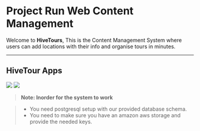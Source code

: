 Project Run Web Content Management
===================


Welcome to **HiveTours**,  This is the Content Management System where users can add locations with their info and organise tours in minutes. 

----------


HiveTour Apps
-------------
 <a href="https://github.com/Yezen-Java/Project-Run-iOS_Application"><img src="https://cdn3.iconfinder.com/data/icons/socialnetworking/32/apple.png"/></a>  <a href="https://github.com/MustaRohman/Hospital-Tour"><img src="http://radio.rastafari.cz/content/files/images/ico/android.png"/></a> 


> **Note: Inorder for the system to work**

> - You need postgresql setup with our provided database schema.
> - You need to make sure you have an amazon aws storage and provide the needed keys.
